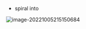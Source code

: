 * spiral into

![image-20221005215150684](C:\Users\11097\AppData\Roaming\Typora\typora-user-images\image-20221005215150684.png)